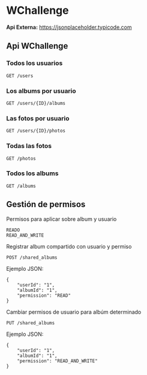 # WChallenge

**Api Externa:** https://jsonplaceholder.typicode.com

## Api WChallenge
### Todos los usuarios
```
GET /users
```
### Los albums por usuario
```
GET /users/{ID}/albums
```
### Las fotos por usuario
```
GET /users/{ID}/photos
```
### Todas las fotos
```
GET /photos
```
### Todos los albums
```
GET /albums
```

## Gestión de permisos

Permisos para aplicar sobre album y usuario
```
READO
READ_AND_WRITE
```
Registrar album compartido con usuario y permiso
```  
POST /shared_albums
```
Ejemplo JSON:
```
{        
    "userId": "1",
    "albumId": "1",
    "permission": "READ"
}
```
Cambiar permisos de usuario para albúm determinado
```
PUT /shared_albums
```
Ejemplo JSON:
```
{        
    "userId": "1",
    "albumId": "1",
    "permission": "READ_AND_WRITE"
}
```
